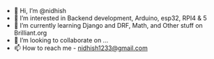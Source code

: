 - 👋 Hi, I’m @nidhish
- 👀 I’m interested in Backend development, Arduino, esp32, RPI4 & 5
- 🌱 I’m currently learning Django and DRF, Math, and Other stuff on Brilliant.org
- 💞️ I’m looking to collaborate on ...
- 📫 How to reach me - nidhish1233@gmail.com

<!---
nidhish17/nidhish17 is a ✨ special ✨ repository because its `README.md` (this file) appears on your GitHub profile.
You can click the Preview link to take a look at your changes.
--->
